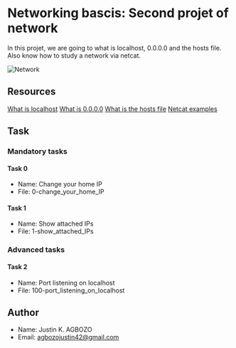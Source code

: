 Networking bascis: Second projet of network
===========================================

In this projet, we are going to what is localhost, 0.0.0.0 and the 
hosts file. Also know how to study a network via netcat.

![Network](https://img.freepik.com/premium-vector/confused-man-scratching-head-looking-phone-message-chat-error-delivered-app-service-go-down_199628-318.jpg)

Resources
---------

[What is localhost](https://en.wikipedia.org/wiki/Localhost)
[What is 0.0.0.0](https://en.wikipedia.org/wiki/0.0.0.0)
[What is the hosts file](https://www.makeuseof.com/tag/modify-manage-hosts-file-linux/)
[Netcat examples](https://www.thegeekstuff.com/2012/04/nc-command-examples/)

Task
----
### Mandatory tasks
#### Task 0
- Name: Change your home IP
- File: 0-change_your_home_IP
#### Task 1
- Name: Show attached IPs
- File: 1-show_attached_IPs

### Advanced tasks
#### Task 2
- Name:  Port listening on localhost
- File: 100-port_listening_on_localhost

Author
------
- Name: Justin K. AGBOZO
- Email: agbozojustin42@gmail.com
